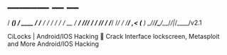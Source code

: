 #    _______ __               __
  / ____(_) /   ____  _____/ /_______
 / /   / / /   / __ \/ ___/ //_/ ___/
/ /___/ / /___/ /_/ / /__/ ,< (__  )
\____/_/_____/\____/\___/_/|_/____/v2.1

CiLocks | Android/IOS Hacking 📱 Crack Interface lockscreen, Metasploit and More Android/IOS Hacking
